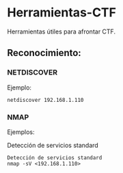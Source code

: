 # Herramientas-CTF
Herramientas útiles para afrontar CTF.

## Reconocimiento:
### NETDISCOVER
Ejemplo:
```
netdiscover 192.168.1.110
```
### NMAP
Ejemplos:

Detección de servicios standard
```
Detección de servicios standard
nmap -sV <192.168.1.110>
```
